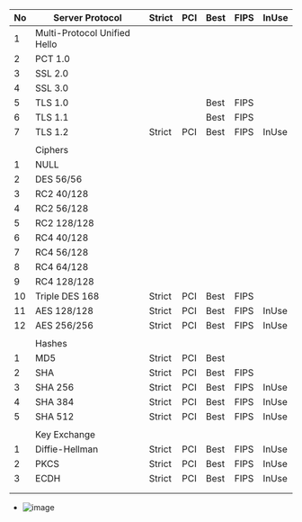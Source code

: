 | No                                                            | Server Protocol              |  Strict  | PCI          |  Best |  FIPS | InUse |   
| ------------------- | ---------------------------- | -------- | ------------ | ----- | ----- | ----- |
| 1| Multi-Protocol Unified Hello |          |              |       |       |       |
| 2| PCT 1.0                      |          |              |       |       |       |
| 3| SSL 2.0                      |          |              |       |       |       |
| 4| SSL 3.0                      |          |              |       |       |       |
| 5| TLS 1.0                      |          |              |  Best |  FIPS |       |
| 6| TLS 1.1                      |          |              |  Best |  FIPS |       | 
| 7| TLS 1.2                      |  Strict  | PCI          |  Best |  FIPS | InUse |
||                              |          |              |       |       |       |
|| Ciphers                      |          |              |       |       |       |
| 1| NULL                         |          |              |       |       |       |
| 2| DES 56/56                    |          |              |       |       |       |
| 3| RC2 40/128                   |          |              |       |       |       |
| 4| RC2 56/128                   |          |              |       |       |       |
| 5| RC2 128/128                  |          |              |       |       |       |
| 6| RC4 40/128                   |          |              |       |       |       |
| 7                                                             | RC4 56/128                   |          |              |       |       |       |
| 8                                                             | RC4 64/128                   |          |              |       |       |       |
| 9                                                             | RC4 128/128                  |          |              |       |       |       |
| 10                                                            | Triple DES 168               |  Strict  | PCI          |  Best |  FIPS |       |
| 11                                                            | AES 128/128                  |  Strict  | PCI          |  Best |  FIPS | InUse |
| 12                                                            | AES 256/256                  |  Strict  | PCI          |  Best |  FIPS | InUse |
|                                                               |                              |          |              |       |       |       |
|                                                               | Hashes                       |          |              |       |       |       |
| 1                                                             | MD5                          |  Strict  | PCI          |  Best |       |       |
| 2                                                             | SHA                          |  Strict  | PCI          |  Best |  FIPS |       |
| 3                                                             | SHA 256                      |  Strict  | PCI          |  Best |  FIPS | InUse |
| 4                                                             | SHA 384                      |  Strict  | PCI          |  Best |  FIPS | InUse |
| 5                                                             | SHA 512                      |  Strict  | PCI          |  Best |  FIPS | InUse |
|                                                               |                              |          |              |       |       |       |
|                                                               | Key Exchange                 |          |              |       |       |       |
| 1                                                             | Diffie-Hellman               |  Strict  | PCI          |  Best |  FIPS | InUse |
| 2                                                             | PKCS                         |  Strict  | PCI          |  Best |  FIPS | InUse |
| 3                                                             | ECDH                         |  Strict  | PCI          |  Best |  FIPS | InUse |
|                                                               |                              |          |              |       |       |       |
|                                                               |                              |          |              |       |       |       |



* ![image](https://user-images.githubusercontent.com/91881471/164943077-3f09c1fe-260b-4e12-9988-6e9df4b31221.png)

